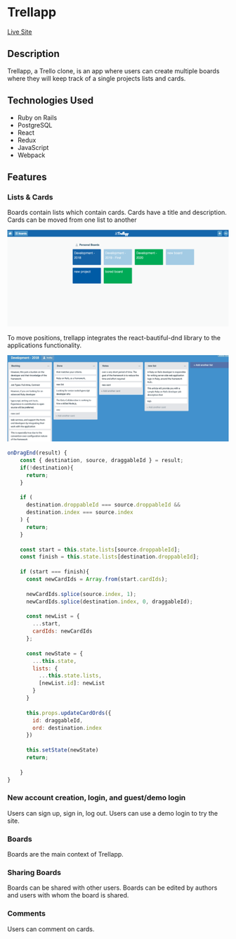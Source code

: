 # Trellapp

[Live Site](http://trellapp.herokuapp.com)


## Description

Trellapp, a Trello clone, is an app where users can create multiple boards where they will keep track of a single projects lists and cards.

## Technologies Used

* Ruby on Rails
* PostgreSQL
* React
* Redux
* JavaScript
* Webpack


## Features

### Lists & Cards

Boards contain lists which contain cards. Cards have a title and description. Cards can be moved from one list to another

![wireframes](https://github.com/jprpich/trellapp/blob/master/boards-index.png)


To move positions, trellapp integrates the react-bautiful-dnd library to the applications functionality.

![](https://github.com/jprpich/trellapp/blob/master/second.gif)



```js
onDragEnd(result) {
    const { destination, source, draggableId } = result;
    if(!destination){
      return;
    }

    if (
      destination.droppableId === source.droppableId &&
      destination.index === source.index 
    ) {
      return;
    }

    const start = this.state.lists[source.droppableId];
    const finish = this.state.lists[destination.droppableId];
    
    if (start === finish){
      const newCardIds = Array.from(start.cardIds);

      newCardIds.splice(source.index, 1);
      newCardIds.splice(destination.index, 0, draggableId);

      const newList = {
        ...start,
        cardIds: newCardIds
      };

      const newState = {
        ...this.state,
        lists: {
          ...this.state.lists,
          [newList.id]: newList
        }
      }

      this.props.updateCardOrds({
        id: draggableId,
        ord: destination.index
      })
      
      this.setState(newState)
      return;

    }
}
```

### New account creation, login, and guest/demo login

Users can sign up, sign in, log out. Users can use a demo login to try the site.

###  Boards

Boards are the main context of Trellapp.

### Sharing Boards 

Boards can be shared with other users. Boards can be edited by authors and users with whom the board is shared.

### Comments

Users can comment on cards. 